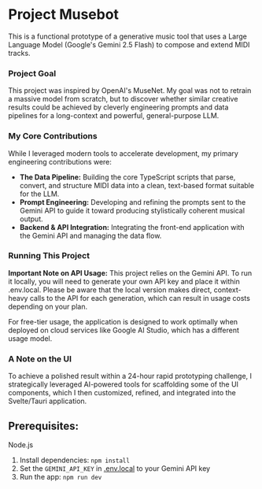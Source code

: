 # Project Musebot

This is a functional prototype of a generative music tool that uses a Large Language Model (Google's Gemini 2.5 Flash) to compose and extend MIDI tracks.

### Project Goal

This project was inspired by OpenAI's MuseNet. My goal was not to retrain a massive model from scratch, but to discover whether similar creative results could be achieved by cleverly engineering prompts and data pipelines for a long-context and powerful, general-purpose LLM.

### My Core Contributions

While I leveraged modern tools to accelerate development, my primary engineering contributions were:
*   **The Data Pipeline:**  Building the core TypeScript scripts that parse, convert, and structure MIDI data into a clean, text-based format suitable for the LLM.
*   **Prompt Engineering:** Developing and refining the prompts sent to the Gemini API to guide it toward producing stylistically coherent musical output.
*   **Backend & API Integration:** Integrating the front-end application with the Gemini API and managing the data flow.

### Running This Project

**Important Note on API Usage:**
This project relies on the Gemini API. To run it locally, you will need to generate your own API key and place it within .env.local. Please be aware that the local version makes direct, context-heavy calls to the API for each generation, which can result in usage costs depending on your plan.

For free-tier usage, the application is designed to work optimally when deployed on cloud services like Google AI Studio, which has a different usage model.


### A Note on the UI
To achieve a polished result within a 24-hour rapid prototyping challenge, I strategically leveraged AI-powered tools for scaffolding some of the UI components, which I then customized, refined, and integrated into the Svelte/Tauri application.


## **Prerequisites:**
  Node.js 
  
  1. Install dependencies: `npm install` 
  2. Set the `GEMINI_API_KEY` in [.env.local](.env.local) to your Gemini API key 
  3. Run the app: `npm run dev`


